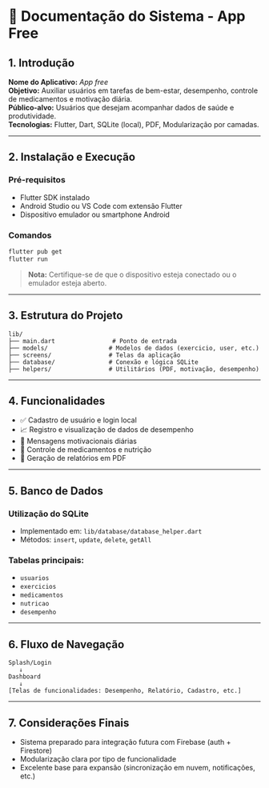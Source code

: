 
# 📱 Documentação do Sistema - App Free

## 1. Introdução

**Nome do Aplicativo:** *App free*  
**Objetivo:** Auxiliar usuários em tarefas de bem-estar, desempenho, controle de medicamentos e motivação diária.  
**Público-alvo:** Usuários que desejam acompanhar dados de saúde e produtividade.  
**Tecnologias:** Flutter, Dart, SQLite (local), PDF, Modularização por camadas.

---

## 2. Instalação e Execução

### Pré-requisitos
- Flutter SDK instalado
- Android Studio ou VS Code com extensão Flutter
- Dispositivo emulador ou smartphone Android

### Comandos

```bash
flutter pub get
flutter run
```

> **Nota:** Certifique-se de que o dispositivo esteja conectado ou o emulador esteja aberto.

---

## 3. Estrutura do Projeto

```
lib/
├── main.dart                # Ponto de entrada
├── models/                 # Modelos de dados (exercicio, user, etc.)
├── screens/                # Telas da aplicação
├── database/               # Conexão e lógica SQLite
├── helpers/                # Utilitários (PDF, motivação, desempenho)
```

---

## 4. Funcionalidades

- ✅ Cadastro de usuário e login local
- 📈 Registro e visualização de dados de desempenho
- 🧠 Mensagens motivacionais diárias
- 💊 Controle de medicamentos e nutrição
- 📄 Geração de relatórios em PDF

---

## 5. Banco de Dados

### Utilização do SQLite
- Implementado em: `lib/database/database_helper.dart`
- Métodos: `insert`, `update`, `delete`, `getAll`

### Tabelas principais:
- `usuarios`
- `exercicios`
- `medicamentos`
- `nutricao`
- `desempenho`

---

## 6. Fluxo de Navegação

```plaintext
Splash/Login
   ↓
Dashboard
   ↓
[Telas de funcionalidades: Desempenho, Relatório, Cadastro, etc.]
```

---

## 7. Considerações Finais

- Sistema preparado para integração futura com Firebase (auth + Firestore)
- Modularização clara por tipo de funcionalidade
- Excelente base para expansão (sincronização em nuvem, notificações, etc.)


